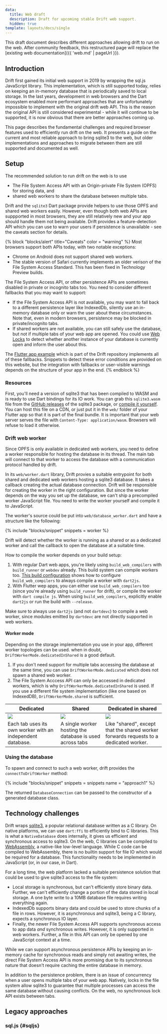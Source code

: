 ```yaml
---
data:
  title: Web draft
  description: Draft for upcoming stable Drift web support.
  hidden: true
template: layouts/docs/single
---
```


This draft document describes different approaches allowing drift to run on the
web.
After community feedback, this restructured page will replace the [existing web documentation]({{ 'web.md' | pageUrl }}).

## Introduction

Drift first gained its initial web support in 2019 by wrapping the sql.js JavaScript library.
This implementation, which is still supported today, relies on keeping an in-memory database that is periodically saved to local storage.
In the last years, development in web browsers and the Dart ecosystem enabled more performant approaches that are
unfortunately impossible to implement with the original drift web API.
This is the reason the original API is still considered experimental - while it will continue to be supported, it is now obvious
that there are better approaches coming up.

This page describes the fundamental challenges and required browser features used to efficiently run drift on the web.
It presents a guide on the current and most reliable approach to bring sqlite3 to the web, but older implementations
and approaches to migrate between them are still supported and documented as well.

## Setup

The recommended solution to run drift on the web is to use

- The File System Access API with an Origin-private File System (OPFS) for storing data, and
- shared web workers to share the database between multiple tabs.

Drift and the `sqlite3` Dart package provide helpers to use those OPFS and shared web workers
easily.
However, even though both web APIs are suppported in most browsers, they are still relatively new and your app
should handle them not being available. Drift provides a feature-detection API which you can use to warn your
users if persistence is unavailable - see the caveats section for details.

{% block "blocks/alert" title="Caveats" color = "warning" %}
Most browsers support both APIs today, with two notable exceptions:

- Chrome on Android does not support shared web workers.
- The stable version of Safari currently implements an older verison of the File System Access Standard.
  This has been fixed in Technology Preview builds.

The File System Access API, or other persistence APIs are sometimes disabled in private or incognito tabs too.
You need to consider different fallbacks that you may want to support:

- If the File System Access API is not available, you may want to fall back to a different persistence layer like IndexedDb, silently use an in-memory database
  only or warn the user about these circumstances. Note that, even in modern browsers, persistence may be blocked in private/incognito tabs.
- If shared workers are not available, you can still safely use the database, but not if multiple tabs of your web app are opened.
  You could use [Web Locks](https://developer.mozilla.org/en-US/docs/Web/API/Web_Locks_API) to detect whether another instance of your
  database is currently open and inform the user about this.

The [Flutter app example](https://github.com/simolus3/drift/tree/develop/examples/app) which is part of the Drift repository implements all
of these fallbacks.
Snippets to detect these error conditions are provided on this website, but the integration with fallbacks or user-visible warnings depends
on the structure of your app in the end.
{% endblock %}

### Resources

First, you'll need a version of sqlite3 that has been compiled to WASM and is ready to use Dart bindings for its IO work.
You can grab this `sqlite3.wasm` file from the [GitHub releases](https://github.com/simolus3/sqlite3.dart/releases) of the sqlite3 package,
or [compile it yourself](https://github.com/simolus3/sqlite3.dart/tree/main/sqlite3#compiling).
You can host this file on a CDN, or just put it in the `web/` folder of your Flutter app so that it is part of the final bundle.
It is important that your web server serves the file with `Content-Type: application/wasm`. Browsers will refuse to load it otherwise.

### Drift web worker

Since OPFS is only available in dedicated web workers, you need to define a worker responsible for hosting the database in its thread.
The main tab will connect to that worker to access the database with a communication protocol handled by drift.

In its `web/worker.dart` library, Drift provies a suitable entrypoint for both shared and dedicated web workers hosting a sqlite3
database. It takes a callback creating the actual database connection. Drift will be responsible for creating the worker in the
right configuration.
But since the worker depends on the way you set up the database, we can't ship a precompiled worker JavaScript file. You need to
write the worker yourself and compile it to JavaScript.

The worker's source could be put into `web/database_worker.dart` and have a structure like the following:

{% include "blocks/snippet" snippets = worker %}

Drift will detect whether the worker is running as a shared or as a dedicated worker and call the callback to open the
database at a suitable time.

How to compile the worker depends on your build setup:

1. With regular Dart web apps, you're likely using `build_web_compilers` with `build_runner` or `webdev` already.
   This build system can compile workers too.
   [This build configuration](https://github.com/simolus3/drift/blob/develop/examples/web_worker_example/build.yaml) shows
   how to configure `build_web_compilers` to always compile a worker with `dart2js`.
2. With Flutter wep apps, you can either use `build_web_compilers` too (since you're already using `build_runner` for
   drift), or compile the worker with `dart compile js`. When using `build_web_compilers`, explicitly enable `dart2js`
   or run the build with `--release`.

Make sure to always use `dart2js` (and not `dartdevc`) to compile a web worker, since modules emitted by `dartdevc` are
not directly supported in web workers.

#### Worker mode

Depending on the storage implementation you use in your app, different worker topologies can be used.
when in doubt, `DriftWorkerMode.dedicatedInShared` is a good default.

1. If you don't need support for multiple tabs accessing the database at the same time,
   you can use `DriftWorkerMode.dedicated` which does not spawn a shared web worker.
2. The File System Acccess API can only be accessed in dedicated workers, which is why `DriftWorkerMode.dedicatedInShared`
   is used. If you use a different file system implementation (like one based on IndexedDB), `DriftWorkerMode.shared`
   is sufficient.

| Dedicated | Shared | Dedicated in shared |
|-----------|--------|---------------------|
| ![](dedicated.png) | ![](shared.png) | ![](dedicated_in_shared.png) |
| Each tab uses its own worker with an independent database. | A single worker hosting the database is used across tabs | Like "shared", except that the shared worker forwards requests to a dedicated worker. |

### Using the database

To spawn and connect to such a web worker, drift provides the `connectToDriftWorker` method:

{% include "blocks/snippet" snippets = snippets name = "approach1" %}

The returned `DatabaseConnection` can be passed to the constructor of a generated database class.

## Technology challenges

Drift wraps [sqlite3](https://sqlite.org/index.html), a popular relational database written as a C library.
On native platforms, we can use `dart:ffi` to efficiently bind to C libraries. This is what a `NativeDatabase` does internally,
it gives us efficient and synchronous access to sqlite3.
On the web, C libraries can be compiled to [WebAssembly](https://webassembly.org/), a native-like low-level language.
While C code can be compiled to WebAssembly, there is no builtin support for file IO which would be required for a database.
This functionality needs to be implemented in JavaScript (or, in our case, in Dart).

For a long time, the web platform lacked a suitable persistence solution that could be used to give sqlite3 access to the
file system:

- Local storage is synchronous, but can't efficiently store binary data. Further, we can't efficiently change a portion of the
  data stored in local storage. A one byte write to a 10MB database file requires writing everything again.
- IndexedDb supports binary data and could be used to store chunks of a file in rows. However, it is asynchronous and sqlite3,
  being a C library, expects a synchronous IO layer.
- Finally, the newer File System Access API supports synchronous access to app data _and_ synchronous writes.
  However, it is only supported in web workers.
  Further, a file in this API can only be opened by one JavaScript context at a time.

While we can support asynchronous persistence APIs by keeping an in-memory cache for synchronous reads and simply not awaiting
writes, the direct File System Access API is more promising due to its synchronous nature that doesn't require caching the entire database in memory.

In addition to the persistence problem, there is an issue of concurrency when a user opens multiple tabs of your web app.
Natively, locks in the file system allow sqlite3 to guarantee that multiple processes can access the same database without causing
conflicts. On the web, no synchronous lock API exists between tabs.

## Legacy approaches

### sql.js {#sqljs}